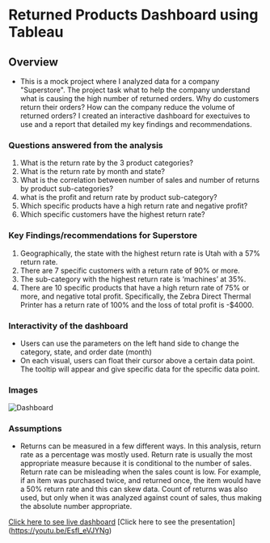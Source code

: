 # Returned Products Dashboard using Tableau

## Overview
* This is a mock project where I analyzed data for a company "Superstore". The project task what to help the company understand what is causing the high number of returned orders. Why do customers return their orders? How can the company reduce the volume of returned orders? I created an interactive dashboard for exectuives to use and a report that detailed my key findings and recommendations. 

### Questions answered from the analysis 

1. What is the return rate by the 3 product categories?
2. What is the return rate by month and state?
3. What is the correlation between number of sales and number of returns by product sub-categories?
4. what is the profit and return rate by product sub-category?
5. Which specific products have a high return rate and negative profit?
6. Which specific customers have the highest return rate?

### Key Findings/recommendations for Superstore
1. Geographically, the state with the highest return rate is Utah with a 57% return rate.
2. There are 7 specific customers with a return rate of 90% or more.
3. The sub-category with the highest return rate is ‘machines’ at 35%.
4. There are 10 specific products that have a high return rate of 75% or more, and negative total profit. Specifically, the Zebra Direct Thermal Printer has a return rate of 100% and the loss of total profit is -$4000.

### Interactivity of the dashboard
* Users can use the parameters on the left hand side to change the category, state, and order date (month) 
* On each visual, users can float their cursor above a certain data point. The tooltip will appear and give specific data for the specific data point. 

### Images
![Dashboard](https://github.com/saigeruleau/Data_Projects/assets/158613429/3f85f5f1-4ac9-4f3d-938e-1f0ff08c5ad9)

### Assumptions
* Returns can be measured in a few different ways. In this analysis, return rate as a percentage was mostly used. Return rate is usually the most appropriate measure because it is conditional to the number of sales. Return rate can be misleading when the sales count is low. For example, if an item was purchased twice, and returned once, the item would have a 50% return rate and this can skew data. Count of returns was also used, but only when it was analyzed against count of sales, thus making the absolute number appropriate.

[Click here to see live dashboard](https://public.tableau.com/app/profile/saige.ruleau/viz/SuperstoreMonitoringReturns/SuperstoreMonitoringReturns)
[Click here to see the presentation] (https://youtu.be/EsfI_eVJYNg)
